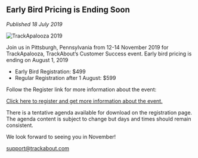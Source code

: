 ## Early Bird Pricing is Ending Soon

*Published 18 July 2019*

![TrackApalooza 2019](https://corp.trackabout.com/hs-fs/hubfs/TrackApalooza%20logo.jpg?width=347&name=TrackApalooza%20logo.jpg)


Join us in Pittsburgh, Pennsylvania from 12-14 November 2019 for TrackApalooza, TrackAbout’s Customer Success event. Early bird pricing is ending on August 1, 2019 

- Early Bird Registration: $499
- Regular Registration after 1 August: $599

Follow the Register link for more information about the event:

[Click here to register and get more information about the event.](https://corp.trackabout.com/trackapalooza-2019-registration "Click here to register and get more information about the event.")

There is a tentative agenda available for download on the registration page.  The agenda content is subject to change but days and times should remain consistent. 

We look forward to seeing you in November!

support@trackabout.com
